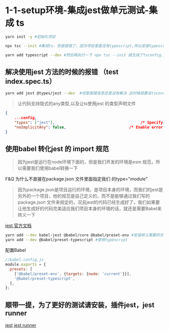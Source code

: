 # 1-1-setup环境-集成jest做单元测试-集成 ts

```bash
yarn init -y #初始化项目
```

```bash
npx tsc --init #集成ts，但是报错了，因为项目里面没有typescript,所以安装typescript

yarn add typescript --dev #然后再执行一下 npx tsc --init 就生成了tsconfig.json 文件
```

## 解决使用jest 方法的时候的报错 （test index.spec.ts）

```bash
yarn add jest @types/jest --dev  #但是报错信息还是没有解决 这时候就要去tsconfig.json 里面配置一下，让ts 使用jest 的类型申明文件
```

>让代码支持隐式的any类型,以及让ts使用jest 的类型声明文件

```json
{
    ...config,
    "types": ["jest"],                                      /* Specify type package names to be included without being referenced in a source file. */
    "noImplicitAny": false,                            /* Enable error reporting for expressions and declarations with an implied 'any' type. */
}
```

## 使用babel 转化jest 的 import 规范

> 因为jest是运行在node环境下面的，但是我们开发的环境是esm 规范，所以需要我们使用babel转换一下

F&Q 为什么不直接在package.json 文件里面指定我们 的type="module"

> 因为package.json是项目运行的环境，是项目本身的环境，而我们的jest是另外的一个项目，他的规范是自己定义的，而不是能够通过我们写的package.json 文件来规定的，况且jest的代码已经生成好了，我们如果要让他生成好的代码完美适应我们项目本身的环境的话，就还是需要Babel来转义一下

[jest 官方文档](https://jestjs.io/docs/getting-started)

```bash
yarn add --dev babel-jest @babel/core @babel/preset-env #安装转义需要的文件
yarn add --dev @babel/preset-typescript #使用typescript
```

配置Babel

```javascript
//babel.config.js
module.exports = {
  presets: [
    ['@babel/preset-env', {targets: {node: 'current'}}],
    '@babel/preset-typescript',
  ],
};
```

## 顺带一提，为了更好的测试请安装，插件jest，jest runner

[jest](https://marketplace.visualstudio.com/items?itemName=Orta.vscode-jest)
[jest runner](https://marketplace.visualstudio.com/items?itemName=firsttris.vscode-jest-runner)